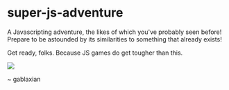 super-js-adventure
==================

A Javascripting adventure, the likes of which you've probably seen before! Prepare to be astounded by its similarities to something that already exists!

Get ready, folks. Because JS games do get tougher than this.

![](https://gablaxian.com/assets/img/experiments/experiments-super-js-adventure.png)

~ gablaxian
